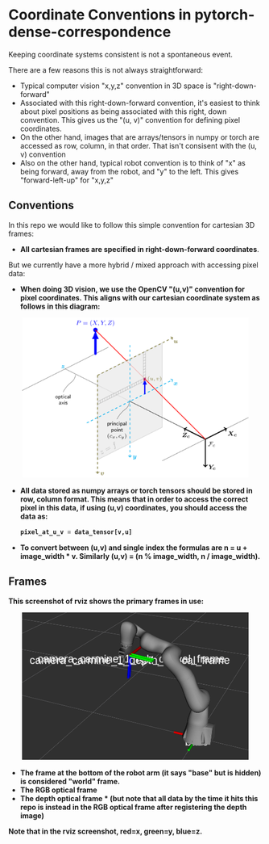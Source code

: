 # Coordinate Conventions in pytorch-dense-correspondence

Keeping coordinate systems consistent is not a spontaneous event.

There are a few reasons this is not always straightforward:

- Typical computer vision "x,y,z" convention in 3D space is "right-down-forward"
- Associated with this right-down-forward convention, it's easiest to think about pixel positions 
as being associated with this right, down convention.  This gives us the "(u, v)" convention for defining
pixel coordinates.
- On the other hand, images that are arrays/tensors in numpy or torch are accessed as row, column, in that order.
That isn't consisent with the (u, v) convention
- Also on the other hand, typical robot convention is to think of "x" as being forward, away from the robot, and "y" to the left.
This gives "forward-left-up" for "x,y,z"

## Conventions

In this repo we would like to follow this simple convention for cartesian 3D frames:

- <b>All cartesian frames are specified in right-down-forward coordinates</b>.

But we currently have a more hybrid / mixed approach with accessing pixel data:

- <b>When doing 3D vision, we use the OpenCV "(u,v)" convention for pixel coordinates.  This aligns with our
cartesian coordinate system as follows in this diagram:

<p align="center">
  <img src="./OpenCVcoordinates.png" width="450"/>
</p>

- <b>All data stored as numpy arrays or torch tensors should be stored in row, column format</b>.  This means
that in order to access the correct pixel in this data, if using (u,v) coordinates, you should access the data
as:

    ```python
    pixel_at_u_v = data_tensor[v,u]
    ```
- To convert between (u,v) and single index the formulas are n = u + image_width * v. Similarly (u,v) = (n % image_width, n / image_width).

## Frames

This screenshot of rviz shows the primary frames in use:

<p align="center">
  <img src="./pdc_frames.png" width="450"/>
</p>

- The frame at the bottom of the robot arm (it says "base" but is hidden) is considered "world" frame.
- The RGB optical frame
- The depth optical frame * (but note that all data by the time it hits this repo is instead in the RGB optical frame after registering the depth image)

Note that in the rviz screenshot, red=x, green=y, blue=z.

